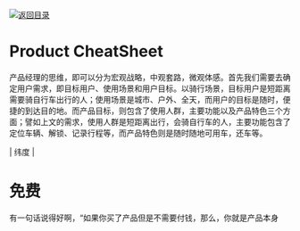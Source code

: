 [![返回目录](https://parg.co/UCb)](https://github.com/wxyyxc1992/Awesome-CheatSheet)

# Product CheatSheet

产品经理的思维，即可以分为宏观战略，中观套路，微观体感。首先我们需要去确定用户需求，即目标用户、使用场景和用户目标。以骑行场景，目标用户是短距离需要骑自行车出行的人；使用场景是城市、户外、全天，而用户的目标是随时，便捷的到达目的地。而产品目标，则包含了使用人群，主要功能以及产品特色三个方面；譬如上文的需求，使用人群是短距离出行，会骑自行车的人，主要功能包含了定位车辆、解锁、记录行程等，而产品特色则是随时随地可用车，还车等。

| 纬度 |

# 免费

有一句话说得好啊，“如果你买了产品但是不需要付钱，那么，你就是产品本身
